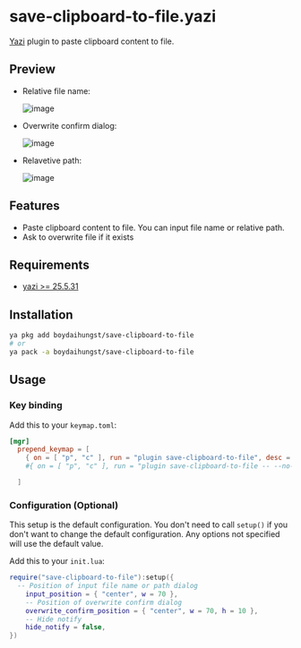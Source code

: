 # save-clipboard-to-file.yazi

[Yazi](https://github.com/sxyazi/yazi) plugin to paste clipboard content to file.

## Preview

- Relative file name:

  ![image](https://github.com/user-attachments/assets/ea49a15f-63e6-47d0-af3d-d534d892e57e)

- Overwrite confirm dialog:

  ![image](https://github.com/user-attachments/assets/a953b8f6-a7ff-4f2a-b549-3387e120ee86)

- Relavetive path:

  ![image](https://github.com/user-attachments/assets/56e981eb-cf33-4485-9521-19dc7853a264)

## Features

- Paste clipboard content to file. You can input file name or relative path.
- Ask to overwrite file if it exists

## Requirements

- [yazi >= 25.5.31](https://github.com/sxyazi/yazi)

## Installation

```sh
ya pkg add boydaihungst/save-clipboard-to-file
# or
ya pack -a boydaihungst/save-clipboard-to-file
```

## Usage

### Key binding

Add this to your `keymap.toml`:

```toml
[mgr]
  prepend_keymap = [
    { on = [ "p", "c" ], run = "plugin save-clipboard-to-file", desc = "Paste clipboard content to file and hover after created" },
    #{ on = [ "p", "c" ], run = "plugin save-clipboard-to-file -- --no-hover", desc = "Paste clipboard content to file without hover after created" },

  ]
```

### Configuration (Optional)

This setup is the default configuration. You don't need to call `setup()` if you don't want to change the default configuration.
Any options not specified will use the default value.

Add this to your `init.lua`:

```lua
require("save-clipboard-to-file"):setup({
  -- Position of input file name or path dialog
	input_position = { "center", w = 70 },
	-- Position of overwrite confirm dialog
	overwrite_confirm_position = { "center", w = 70, h = 10 },
	-- Hide notify
	hide_notify = false,
})
```
